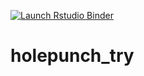 <!-- badges: start -->
  [![Launch Rstudio Binder](http://mybinder.org/badge_logo.svg)](https://mybinder.org/v2/gh/bitbacchus/holepunch_try/master?urlpath=rstudio)
  <!-- badges: end -->
  
# holepunch_try

